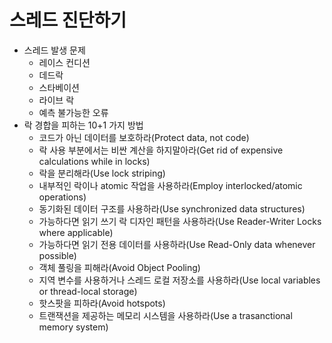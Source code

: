 # 스레드 진단하기
- 스레드 발생 문제
    - 레이스 컨디션
    - 데드락
    - 스타베이션
    - 라이브 락
    - 예측 불가능한 오류
- 락 경합을 피하는 10+1 가지 방법
    - 코드가 아닌 데이터를 보호하라(Protect data, not code)
    - 락 사용 부분에서는 비싼 계산을 하지말아라(Get rid of expensive calculations while in locks)
    - 락을 분리해라(Use lock striping)
    - 내부적인 락이나 atomic 작업을 사용하라(Employ interlocked/atomic operations)
    - 동기화된 데이터 구조를 사용하라(Use synchronized data structures)
    - 가능하다면 읽기 쓰기 락 디자인 패턴을 사용하라(Use Reader-Writer Locks where applicable)
    - 가능하다면 읽기 전용 데이터를 사용하라(Use Read-Only data whenever possible)
    - 객체 풀링을 피해라(Avoid Object Pooling)
    - 지역 변수를 사용하거나 스레드 로컬 저장소를 사용하라(Use local variables or thread-local storage)
    - 핫스팟을 피하라(Avoid hotspots)
    - 트랜잭션을 제공하는 메모리 시스템을 사용하라(Use a trasanctional memory system)
    